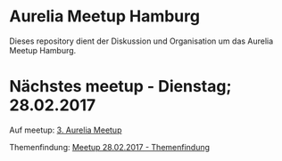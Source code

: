 # Aurelia Meetup Hamburg
Dieses repository dient der Diskussion und Organisation um das Aurelia Meetup Hamburg.

# Nächstes meetup - Dienstag; 28.02.2017
Auf meetup: [3. Aurelia Meetup](https://www.meetup.com/de-DE/Aurelia-Meetup-Hamburg/events/237132374/?rv=ea1&_af=event&_af_eid=237132374&https=on)

Themenfindung: [Meetup 28.02.2017 - Themenfindung](https://github.com/aureila-meetup-hamburg/discuss/issues/1)
